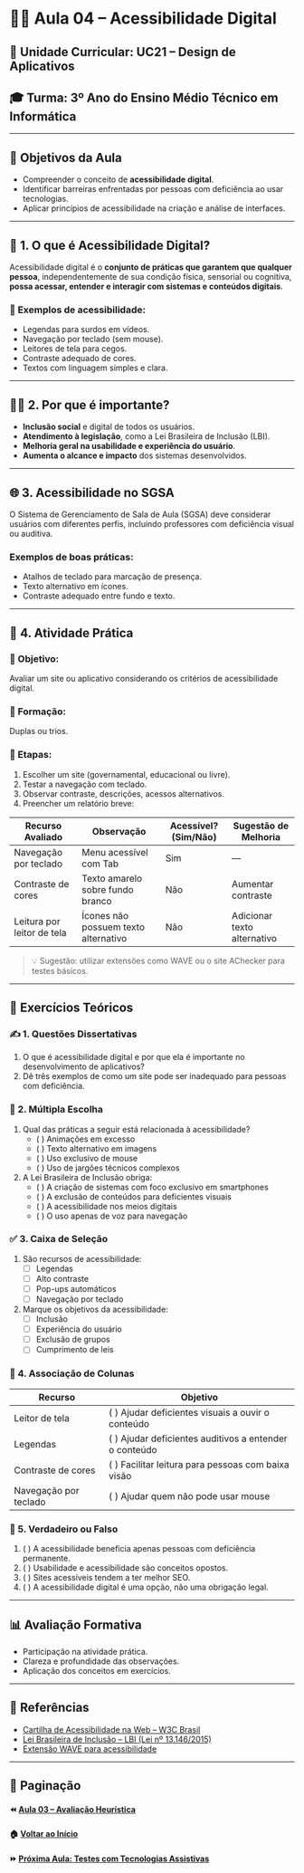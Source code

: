 # 👨‍🎓 Aula 04 – Acessibilidade Digital

## 📘 Unidade Curricular: UC21 – Design de Aplicativos

## 🎓 Turma: 3º Ano do Ensino Médio Técnico em Informática

------

## 🎯 Objetivos da Aula

- Compreender o conceito de **acessibilidade digital**.
- Identificar barreiras enfrentadas por pessoas com deficiência ao usar tecnologias.
- Aplicar princípios de acessibilidade na criação e análise de interfaces.

------

## 🧠 1. O que é Acessibilidade Digital?

Acessibilidade digital é o **conjunto de práticas que garantem que qualquer pessoa**, independentemente de sua condição física, sensorial ou cognitiva, **possa acessar, entender e interagir com sistemas e conteúdos digitais**.

### 💬 Exemplos de acessibilidade:

- Legendas para surdos em vídeos.
- Navegação por teclado (sem mouse).
- Leitores de tela para cegos.
- Contraste adequado de cores.
- Textos com linguagem simples e clara.

------

## 👩‍🦯 2. Por que é importante?

- **Inclusão social** e digital de todos os usuários.
- **Atendimento à legislação**, como a Lei Brasileira de Inclusão (LBI).
- **Melhoria geral na usabilidade e experiência do usuário**.
- **Aumenta o alcance e impacto** dos sistemas desenvolvidos.

------

## 🌐 3. Acessibilidade no SGSA

O Sistema de Gerenciamento de Sala de Aula (SGSA) deve considerar usuários com diferentes perfis, incluindo professores com deficiência visual ou auditiva.

### Exemplos de boas práticas:

- Atalhos de teclado para marcação de presença.
- Texto alternativo em ícones.
- Contraste adequado entre fundo e texto.

------

## 🧪 4. Atividade Prática

### 🎯 Objetivo:

Avaliar um site ou aplicativo considerando os critérios de acessibilidade digital.

### 👥 Formação:

Duplas ou trios.

### 📝 Etapas:

1. Escolher um site (governamental, educacional ou livre).
2. Testar a navegação com teclado.
3. Observar contraste, descrições, acessos alternativos.
4. Preencher um relatório breve:

| Recurso Avaliado           | Observação                           | Acessível? (Sim/Não) | Sugestão de Melhoria        |
| -------------------------- | ------------------------------------ | -------------------- | --------------------------- |
| Navegação por teclado      | Menu acessível com Tab               | Sim                  | —                           |
| Contraste de cores         | Texto amarelo sobre fundo branco     | Não                  | Aumentar contraste          |
| Leitura por leitor de tela | Ícones não possuem texto alternativo | Não                  | Adicionar texto alternativo |

> 💡 Sugestão: utilizar extensões como WAVE ou o site AChecker para testes básicos.

------

## 📝 Exercícios Teóricos

### ✍️ 1. Questões Dissertativas

1. O que é acessibilidade digital e por que ela é importante no desenvolvimento de aplicativos?
2. Dê três exemplos de como um site pode ser inadequado para pessoas com deficiência.

### 🔘 2. Múltipla Escolha

1. Qual das práticas a seguir está relacionada à acessibilidade?
   - ( ) Animações em excesso
   - ( ) Texto alternativo em imagens
   - ( ) Uso exclusivo de mouse
   - ( ) Uso de jargões técnicos complexos
2. A Lei Brasileira de Inclusão obriga:
   - ( ) A criação de sistemas com foco exclusivo em smartphones
   - ( ) A exclusão de conteúdos para deficientes visuais
   - ( ) A acessibilidade nos meios digitais
   - ( ) O uso apenas de voz para navegação

### ✅ 3. Caixa de Seleção

1. São recursos de acessibilidade:
   - [ ] Legendas
   - [ ] Alto contraste
   -  [ ] Pop-ups automáticos
   - [ ] Navegação por teclado
2. Marque os objetivos da acessibilidade:
   - [ ] Inclusão
   - [ ] Experiência do usuário
   -  [ ] Exclusão de grupos
   - [ ] Cumprimento de leis

### 🔄 4. Associação de Colunas

| Recurso               | Objetivo                                               |
| --------------------- | ------------------------------------------------------ |
| Leitor de tela        | ( ) Ajudar deficientes visuais a ouvir o conteúdo      |
| Legendas              | ( ) Ajudar deficientes auditivos a entender o conteúdo |
| Contraste de cores    | ( ) Facilitar leitura para pessoas com baixa visão     |
| Navegação por teclado | ( ) Ajudar quem não pode usar mouse                    |

### 🔁 5. Verdadeiro ou Falso

1. ( ) A acessibilidade beneficia apenas pessoas com deficiência permanente.
2. ( ) Usabilidade e acessibilidade são conceitos opostos.
3. ( ) Sites acessíveis tendem a ter melhor SEO.
4. ( ) A acessibilidade digital é uma opção, não uma obrigação legal.

------

## 📊 Avaliação Formativa

- Participação na atividade prática.
- Clareza e profundidade das observações.
- Aplicação dos conceitos em exercícios.

------

## 🔗 Referências

- [Cartilha de Acessibilidade na Web – W3C Brasil](https://acessibilidade.gov.br/)
- [Lei Brasileira de Inclusão – LBI (Lei nº 13.146/2015)](http://www.planalto.gov.br/ccivil_03/_ato2015-2018/2015/lei/l13146.htm)
- [Extensão WAVE para acessibilidade](https://wave.webaim.org/extension/)

------

## 🧭 Paginação

#### ⏪ [Aula 03 – Avaliação Heurística](<./Aula 03: Avaliação Heurística.md>)

#### 🏠 [Voltar ao Início](<../README.md>)

#### ⏩ [Próxima Aula: Testes com Tecnologias Assistivas](<./Aula 05: Testes com Tecnologias Assistivas.md>)